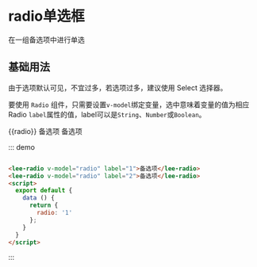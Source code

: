 <script>
  export default {
    data () {
      return {
        radio: 1
      };
    }
  }
</script>
# radio单选框
在一组备选项中进行单选
## 基础用法
由于选项默认可见，不宜过多，若选项过多，建议使用 Select 选择器。

要使用 ```Radio``` 组件，只需要设置```v-model```绑定变量，选中意味着变量的值为相应 Radio ```label```属性的值，label可以是```String```、```Number```或```Boolean```。
<div class="demo-block">
  {{radio}}
  <lee-radio v-model="radio" label="1" name="name">备选项</lee-radio>
  <lee-radio v-model="radio" label="2" name="name">备选项</lee-radio>
</div>

::: demo
```html

<lee-radio v-model="radio" label="1">备选项</lee-radio>
<lee-radio v-model="radio" label="2">备选项</lee-radio>
<script>
  export default {
    data () {
      return {
        radio: '1'
      };
    }
  }
</script>
```
:::
